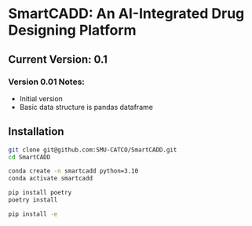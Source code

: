 # SmartCADD: An AI-Integrated Drug Designing Platform

## Current Version: **0.1**

### Version **0.01** Notes:

-   Initial version
-   Basic data structure is pandas dataframe

## Installation

```bash
git clone git@github.com:SMU-CATCO/SmartCADD.git
cd SmartCADD

conda create -n smartcadd python=3.10
conda activate smartcadd

pip install poetry
poetry install

pip install -e
```
